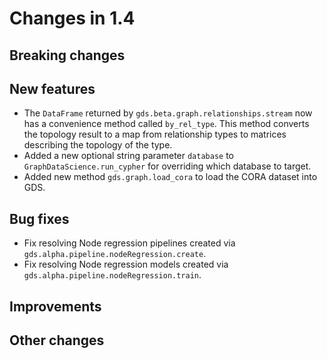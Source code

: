 # Changes in 1.4


## Breaking changes


## New features

* The `DataFrame` returned by `gds.beta.graph.relationships.stream` now has a convenience method called `by_rel_type`.
This method converts the topology result to a map from relationship types to matrices describing the topology of the type.
* Added a new optional string parameter `database` to `GraphDataScience.run_cypher` for overriding which database to target.
* Added new method `gds.graph.load_cora` to load the CORA dataset into GDS.


## Bug fixes

* Fix resolving Node regression pipelines created via `gds.alpha.pipeline.nodeRegression.create`.
* Fix resolving Node regression models created via `gds.alpha.pipeline.nodeRegression.train`.


## Improvements


## Other changes
